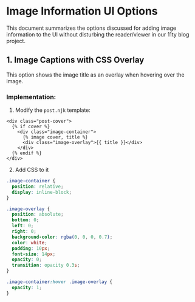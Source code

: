 # Image Information UI Options

This document summarizes the options discussed for adding image information to the UI without disturbing the reader/viewer in our 11ty blog project.

## 1. Image Captions with CSS Overlay

This option shows the image title as an overlay when hovering over the image.

### Implementation:

1. Modify the `post.njk` template:

```njk
<div class="post-cover">
  {% if cover %}
    <div class="image-container">
      {% image cover, title %}
      <div class="image-overlay">{{ title }}</div>
    </div>
  {% endif %}
</div>
```

2. Add CSS to it

```CSS
.image-container {
  position: relative;
  display: inline-block;
}

.image-overlay {
  position: absolute;
  bottom: 0;
  left: 0;
  right: 0;
  background-color: rgba(0, 0, 0, 0.7);
  color: white;
  padding: 10px;
  font-size: 14px;
  opacity: 0;
  transition: opacity 0.3s;
}

.image-container:hover .image-overlay {
  opacity: 1;
}
```
